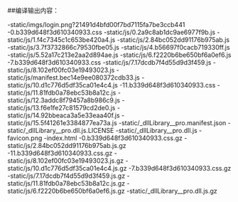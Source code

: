 ##编译输出内容：

-static/imgs/login.png?21491d4bfd00f7bd7115fa7be3ccb441
-0.b339d648f3d610340933.css
-static/js/0.2a9c8ab1dc9ae6977f9b.js
-static/js/1.f4c7345c1c653be420a4.js
-static/js/2.84bc052dd91176b975ab.js
-static/js/3.7f3732866c79530fbe05.js
-static/js/4.b56697f0cacb719330ff.js
-static/js/5.52a17c213e2aa2d894ae.js
-static/js/6.f2220b6be650bf6a0ef6.js
-7.b339d648f3d610340933.css
-static/js/7.17dcdb7f4d55d9d3f459.js
-static/js/8.102ef00fc03e19493023.js
-static/js/manifest.bec14e9ee080372cdb33.js
-static/js/10.d1c776d5df35ca01e4c4.js
-11.b339d648f3d610340933.css
-static/js/11.81fdb0a78ebc53b8a12c.js
-static/js/12.3addc8f79457a8b986c9.js
-static/js/13.f6e1fe27c81579cd2de0.js
-static/js/14.92bbeaca3a5e33eaa40f.js
-static/js/15.5f41261e3384877ea73a.js
-static/_dllLibrary__pro.manifest.json
-static/_dllLibrary__pro.dll.js.LICENSE
-static/_dllLibrary__pro.dll.js
-favicon.png
-index.html
-0.b339d648f3d610340933.css.gz
-static/js/2.84bc052dd91176b975ab.js.gz
-11.b339d648f3d610340933.css.gz
-static/js/8.102ef00fc03e19493023.js.gz
-static/js/10.d1c776d5df35ca01e4c4.js.gz
-7.b339d648f3d610340933.css.gz
-static/js/7.17dcdb7f4d55d9d3f459.js.gz
-static/js/11.81fdb0a78ebc53b8a12c.js.gz
-static/js/6.f2220b6be650bf6a0ef6.js.gz
-static/_dllLibrary__pro.dll.js.gz
